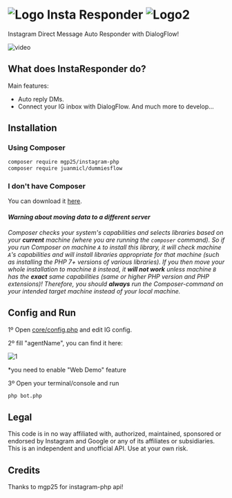 # ![Logo](https://i.imgur.com/N5LMocb.png) Insta Responder ![Logo2](https://i.imgur.com/62O2XaY.png)
Instagram Direct Message Auto Responder with DialogFlow!

![video](https://i.imgur.com/WaxQQ0m.gif)

## What does InstaResponder do?
Main features:
- Auto reply DMs.
- Connect your IG inbox with DialogFlow.
And much more to develop...
## Installation
### Using Composer
```sh
composer require mgp25/instagram-php
composer require juanmicl/dummiesflow
```
### I don't have Composer
You can download it [here](https://getcomposer.org/download/).
#### _Warning about moving data to a different server_
_Composer checks your system's capabilities and selects libraries based on your **current** machine (where you are running the `composer` command). So if you run Composer on machine `A` to install this library, it will check machine `A`'s capabilities and will install libraries appropriate for that machine (such as installing the PHP 7+ versions of various libraries). If you then move your whole installation to machine `B` instead, it **will not work** unless machine `B` has the **exact** same capabilities (same or higher PHP version and PHP extensions)! Therefore, you should **always** run the Composer-command on your intended target machine instead of your local machine._
## Config and Run
1º Open [core/config.php](https://github.com/juanmicl/InstaResponder/blob/master/core/config.php) and edit IG config.

2º fill "agentName", you can find it here:

![1](https://i.imgur.com/MxcgCAA.png)

*you need to enable "Web Demo" feature

3º Open your terminal/console and run
```sh
php bot.php
```
## Legal
This code is in no way affiliated with, authorized, maintained, sponsored or endorsed by Instagram and Google or any of its affiliates or subsidiaries. This is an independent and unofficial API. Use at your own risk.

## Credits
Thanks to mgp25 for instagram-php api!
